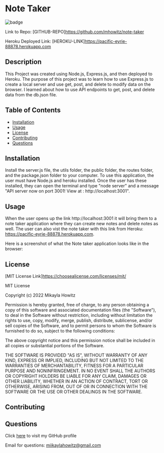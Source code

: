 # Note Taker 

![badge](https://img.shields.io/badge/MIT-License-Green)

Link to Repo: [GITHUB-REPO]https://github.com/mhowitz/note-taker

Heroku Deployed Link: [HEROKU-LINK]https://pacific-eyrie-88878.herokuapp.com


## Description

This Project was created using Node.js, Express.js, and then deployed to Heroku. The purpose of this project was to learn how to use Express.js to create a local server and use get, post, and delete to modify data on the browser. I learned about how to use API endpoints to get, post, and delete data from the db.json file.

## Table of Contents

* [Installation](#installation)
* [Usage](#usage)
* [License](#license)
* [Contributing](#contributing)
* [Questions](#questions)


## Installation

Install the server.js file, the utils folder, the public folder, the routes folder, and the package.json folder to your computer. To use this application, the user must have Node.js and heroku installed. Once the user has these installed, they can open the terminal and type "node server" and a message "API server now on port 3001! View at : http://localhost:3001". 

## Usage

When the user opens up the link http://localhost:3001 it will bring them to a note taker application where they can create new notes and delete notes as well. The user can also vist the note taker with this link from Heroku: https://pacific-eyrie-88878.herokuapp.com. 

Here is a screenshot of what the Note taker application looks like in the browser: 





## License 

[MIT License Link]https://choosealicense.com/licenses/mit/

MIT License

Copyright (c) 2022 Mikayla Howitz

Permission is hereby granted, free of charge, to any person obtaining a copy of this software and associated documentation files (the "Software"), to deal in the Software without restriction, including without limitation the rights to use, copy, modify, merge, publish, distribute, sublicense, and/or sell copies of the Software, and to permit persons to whom the Software is furnished to do so, subject to the following conditions:

The above copyright notice and this permission notice shall be included in all copies or substantial portions of the Software.

THE SOFTWARE IS PROVIDED "AS IS", WITHOUT WARRANTY OF ANY KIND, EXPRESS OR IMPLIED, INCLUDING BUT NOT LIMITED TO THE WARRANTIES OF MERCHANTABILITY, FITNESS FOR A PARTICULAR PURPOSE AND NONINFRINGEMENT. IN NO EVENT SHALL THE AUTHORS OR COPYRIGHT HOLDERS BE LIABLE FOR ANY CLAIM, DAMAGES OR OTHER LIABILITY, WHETHER IN AN ACTION OF CONTRACT, TORT OR OTHERWISE, ARISING FROM, OUT OF OR IN CONNECTION WITH THE SOFTWARE OR THE USE OR OTHER DEALINGS IN THE SOFTWARE.

## Contributing


## Questions

Click [here](https://github.com/mhowitz) to visit my GitHub profile

Email for questions: miikaylahowitz@gmail.com

